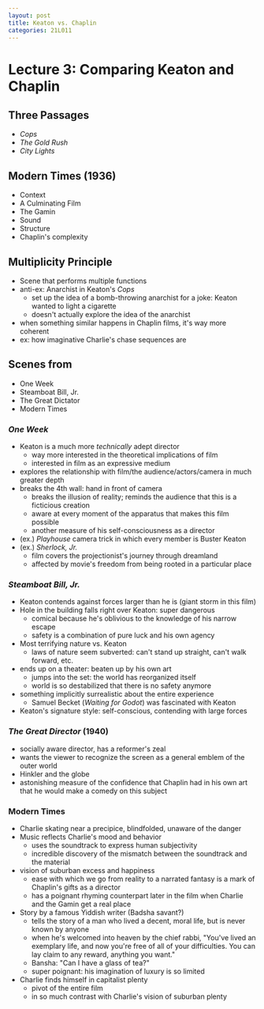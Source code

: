 ```yaml
---
layout: post
title: Keaton vs. Chaplin
categories: 21L011
---
```


# Lecture 3: Comparing Keaton and Chaplin

## Three Passages
- *Cops*
- *The Gold Rush*
- *City Lights*

## Modern Times (1936)
- Context
- A Culminating Film
- The Gamin
- Sound
- Structure
- Chaplin's complexity

## Multiplicity Principle
- Scene that performs multiple functions
- anti-ex: Anarchist in Keaton's *Cops*
	- set up the idea of a bomb-throwing anarchist for a joke: Keaton wanted to light a cigarette
	- doesn't actually explore the idea of the anarchist
- when something similar happens in Chaplin films, it's way more coherent
- ex: how imaginative Charlie's chase sequences are

## Scenes from
- One Week
- Steamboat Bill, Jr.
- The Great Dictator
- Modern Times

### *One Week*
- Keaton is a much more *technically* adept director
	- way more interested in the theoretical implications of film
	- interested in film as an expressive medium
- explores the relationship with film/the audience/actors/camera in much greater depth
- breaks the 4th wall: hand in front of camera
	- breaks the illusion of reality; reminds the audience that this is a ficticious creation
	- aware at every moment of the apparatus that makes this film possible
	- another measure of his self-consciousness as a director
- (ex.) *Playhouse* camera trick in which every member is Buster Keaton
- (ex.) *Sherlock, Jr.*
	- film covers the projectionist's journey through dreamland
	- affected by movie's freedom from being rooted in a particular place

### *Steamboat Bill, Jr.*
- Keaton contends against forces larger than he is (giant storm in this film)
- Hole in the building falls right over Keaton: super dangerous
	- comical because he's oblivious to the knowledge of his narrow escape
	- safety is a combination of pure luck and his own agency
- Most terrifying nature vs. Keaton
	- laws of nature seem subverted: can't stand up straight, can't walk forward, etc.
- ends up on a theater: beaten up by his own art
	- jumps into the set: the world has reorganized itself
	- world is so destabilized that there is no safety anymore
- something implicitly surrealistic about the entire experience
	- Samuel Becket (*Waiting for Godot*) was fascinated with Keaton
- Keaton's signature style: self-conscious, contending with large forces

### *The Great Director* (1940)
- socially aware director, has a reformer's zeal
- wants the viewer to recognize the screen as a general emblem of the outer world
- Hinkler and the globe
- astonishing measure of the confidence that Chaplin had in his own art that he would make a comedy on this subject

### Modern Times
- Charlie skating near a precipice, blindfolded, unaware of the danger
- Music reflects Charlie's mood and behavior
	- uses the soundtrack to express human subjectivity
	- incredible discovery of the mismatch between the soundtrack and the material
- vision of suburban excess and happiness
	- ease with which we go from reality to a narrated fantasy is a mark of Chaplin's gifts as a director
	- has a poignant rhyming counterpart later in the film when Charlie and the Gamin get a real place
- Story by a famous Yiddish writer (Badsha savant?)
	- tells the story of a man who lived a decent, moral life, but is never known by anyone
	- when he's welcomed into heaven by the chief rabbi,
	"You've lived an exemplary life, and now you're free of all of your difficulties. You can lay claim to any reward, anything you want."
	- Bansha: "Can I have a glass of tea?"
	- super poignant: his imagination of luxury is so limited
- Charlie finds himself in capitalist plenty
	- pivot of the entire film
	- in so much contrast with Charlie's vision of suburban plenty